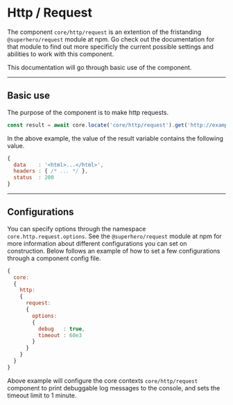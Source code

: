 # Http / Request

The component `core/http/request` is an extention of the fristanding `@superhero/request` module at npm. Go check out the documentation for that module to find out more specificly the current possible settings and abilities to work with this component.

This documentation will go through basic use of the component.

---

## Basic use

The purpose of the component is to make http requests.

```js
const result = await core.locate('core/http/request').get('http://example.com/')
```

In the above example, the value of the result variable contains the following value.

```js
{
  data    : '<html>...</html>',
  headers : { /* ... */ },
  status  : 200
}
```

---

## Configurations

You can specify options through the namespace `core.http.request.options`. See the `@superhero/request` module at npm for more information about different configurations you can set on construction. Below follows an example of how to set a few configurations through a component config file.

```js
{
  core:
  {
    http:
    {
      request:
      {
        options:
        {
          debug   : true,
          timeout : 60e3
        }
      }
    }
  }
}
```

Above example will configure the core contexts `core/http/request` component to print debuggable log messages to the console, and sets the timeout limit to 1 minute.
